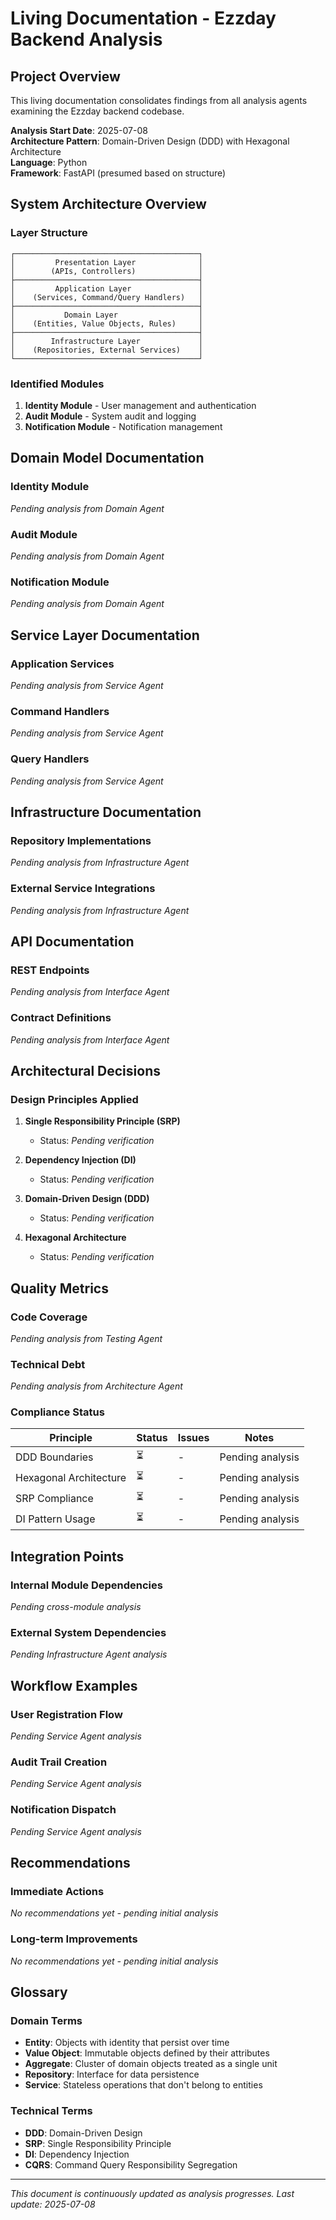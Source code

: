 # Living Documentation - Ezzday Backend Analysis

## Project Overview
This living documentation consolidates findings from all analysis agents examining the Ezzday backend codebase.

**Analysis Start Date**: 2025-07-08  
**Architecture Pattern**: Domain-Driven Design (DDD) with Hexagonal Architecture  
**Language**: Python  
**Framework**: FastAPI (presumed based on structure)

## System Architecture Overview

### Layer Structure
```
┌─────────────────────────────────────────┐
│         Presentation Layer              │
│        (APIs, Controllers)              │
├─────────────────────────────────────────┤
│         Application Layer               │
│    (Services, Command/Query Handlers)   │
├─────────────────────────────────────────┤
│           Domain Layer                  │
│    (Entities, Value Objects, Rules)     │
├─────────────────────────────────────────┤
│        Infrastructure Layer             │
│    (Repositories, External Services)    │
└─────────────────────────────────────────┘
```

### Identified Modules
1. **Identity Module** - User management and authentication
2. **Audit Module** - System audit and logging
3. **Notification Module** - Notification management

## Domain Model Documentation

### Identity Module
*Pending analysis from Domain Agent*

### Audit Module
*Pending analysis from Domain Agent*

### Notification Module
*Pending analysis from Domain Agent*

## Service Layer Documentation

### Application Services
*Pending analysis from Service Agent*

### Command Handlers
*Pending analysis from Service Agent*

### Query Handlers
*Pending analysis from Service Agent*

## Infrastructure Documentation

### Repository Implementations
*Pending analysis from Infrastructure Agent*

### External Service Integrations
*Pending analysis from Infrastructure Agent*

## API Documentation

### REST Endpoints
*Pending analysis from Interface Agent*

### Contract Definitions
*Pending analysis from Interface Agent*

## Architectural Decisions

### Design Principles Applied
1. **Single Responsibility Principle (SRP)**
   - Status: *Pending verification*
   
2. **Dependency Injection (DI)**
   - Status: *Pending verification*
   
3. **Domain-Driven Design (DDD)**
   - Status: *Pending verification*
   
4. **Hexagonal Architecture**
   - Status: *Pending verification*

## Quality Metrics

### Code Coverage
*Pending analysis from Testing Agent*

### Technical Debt
*Pending analysis from Architecture Agent*

### Compliance Status
| Principle | Status | Issues | Notes |
|-----------|--------|--------|-------|
| DDD Boundaries | ⏳ | - | Pending analysis |
| Hexagonal Architecture | ⏳ | - | Pending analysis |
| SRP Compliance | ⏳ | - | Pending analysis |
| DI Pattern Usage | ⏳ | - | Pending analysis |

## Integration Points

### Internal Module Dependencies
*Pending cross-module analysis*

### External System Dependencies
*Pending Infrastructure Agent analysis*

## Workflow Examples

### User Registration Flow
*Pending Service Agent analysis*

### Audit Trail Creation
*Pending Service Agent analysis*

### Notification Dispatch
*Pending Service Agent analysis*

## Recommendations

### Immediate Actions
*No recommendations yet - pending initial analysis*

### Long-term Improvements
*No recommendations yet - pending initial analysis*

## Glossary

### Domain Terms
- **Entity**: Objects with identity that persist over time
- **Value Object**: Immutable objects defined by their attributes
- **Aggregate**: Cluster of domain objects treated as a single unit
- **Repository**: Interface for data persistence
- **Service**: Stateless operations that don't belong to entities

### Technical Terms
- **DDD**: Domain-Driven Design
- **SRP**: Single Responsibility Principle
- **DI**: Dependency Injection
- **CQRS**: Command Query Responsibility Segregation

---
*This document is continuously updated as analysis progresses. Last update: 2025-07-08*